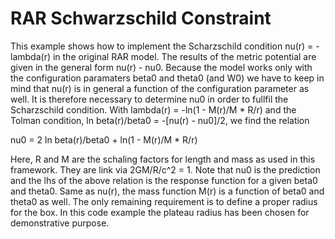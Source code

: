 # RAR Schwarzschild Constraint
This example shows how to implement the Scharzschild condition nu(r) = -lambda(r) in the original RAR model. The results of the metric potential are given in the general form nu(r) - nu0.  Because the model works only with the configuration paramaters beta0 and theta0 (and W0) we have to keep in mind that nu(r) is in general a function of the configuration parameter as well. It is therefore necessary to determine nu0 in order to fullfil the Scharzschild condition. With lambda(r) = -ln(1 - M(r)/M * R/r) and the Tolman condition, ln beta(r)/beta0 = -[nu(r) - nu0]/2, we find the relation

nu0 = 2 ln beta(r)/beta0 + ln(1 - M(r)/M * R/r)

Here, R and M are the schaling factors for length and mass as used in this framework. They are link via 2GM/R/c^2 = 1. Note that nu0 is the prediction and the lhs of the above relation is the response function for a given beta0 and theta0. Same as nu(r), the mass function M(r) is a function of beta0 and theta0 as well. The only remaining requirement is to define a proper radius for the box. In this code example the plateau radius has been chosen for demonstrative purpose. 
